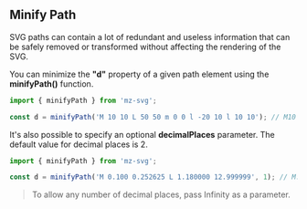 ## Minify Path

SVG paths can contain a lot of redundant and useless information that can be safely removed or transformed without affecting the rendering of the SVG.

You can minimize the **"d"** property of a given path element using the **minifyPath()** function.

```js
import { minifyPath } from 'mz-svg';

const d = minifyPath('M 10 10 L 50 50 m 0 0 l -20 10 l 10 10'); // M10 10 50 50m0 0 -20 10 10 10
```

It's also possible to specify an optional **decimalPlaces** parameter. The default value for decimal places is 2.

```js
import { minifyPath } from 'mz-svg';

const d = minifyPath('M 0.100 0.252625 L 1.180000 12.999999', 1); // M.1 .3 1.2 13
```

> To allow any number of decimal places, pass Infinity as a parameter.

